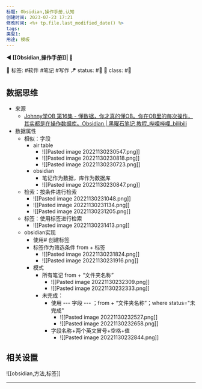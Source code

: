 ```yaml
---
标题: Obsidian,操作手册,认知
创建时间: 2023-07-23 17:21
修改时间: <%+ tp.file.last_modified_date() %>
tags: 
类型1: 
用途: 模板
---
```

**◀️ [[Obsidian,操作手册]]| 📎** 

🧩 标签: #软件 #笔记 #写作
🪁 status: #🔖 
🎏 class: #📸 

## 数据思维
- 来源
	- [Johnny学OB 第16集 - 懂数据，你才真的懂OB。你在OB里的每次操作，其实都是在操作数据库。Obsidian | 黑曜石笔记 教程_哔哩哔哩_bilibili](https://www.bilibili.com/video/BV1pb4y127R9/?spm_id_from=333.999.0.0&vd_source=5f738d98a287c1460eaef235b3405efd)
- 数据属性
	- 相似：字段
		- air table 
			- ![[Pasted image 20221130230547.png]]
			- ![[Pasted image 20221130230818.png]]
			- ![[Pasted image 20221130230723.png]]
		- obsidian
			- 笔记作为数据，库作为数据库
			- ![[Pasted image 20221130230847.png]]
	- 检索：按条件进行检索
		- ![[Pasted image 20221130231048.png]]
		- ![[Pasted image 20221130231134.png]]
		- ![[Pasted image 20221130231205.png]]
	- 标签：使用标签进行检索
		- ![[Pasted image 20221130231413.png]]
	- obsidian实现
		- 使用# 创建标签
		- 标签作为筛选条件 from + 标签
			- ![[Pasted image 20221130231824.png]]
			- ![[Pasted image 20221130231916.png]]
		- 模式
			- 所有笔记 from + “文件夹名称”
				- ![[Pasted image 20221130232309.png]]
				- ![[Pasted image 20221130232333.png]]
			- 未完成：
				- 使用 --- 字段 --- ；from + “文件夹名称”；where status="未完成"
					- ![[Pasted image 20221130232527.png]]
					- ![[Pasted image 20221130232658.png]]
				- 字段名称+两个英文冒号+空格+值
					- ![[Pasted image 20221130232844.png]]
## 相关设置
![[obsidian,方法,标签]]


---